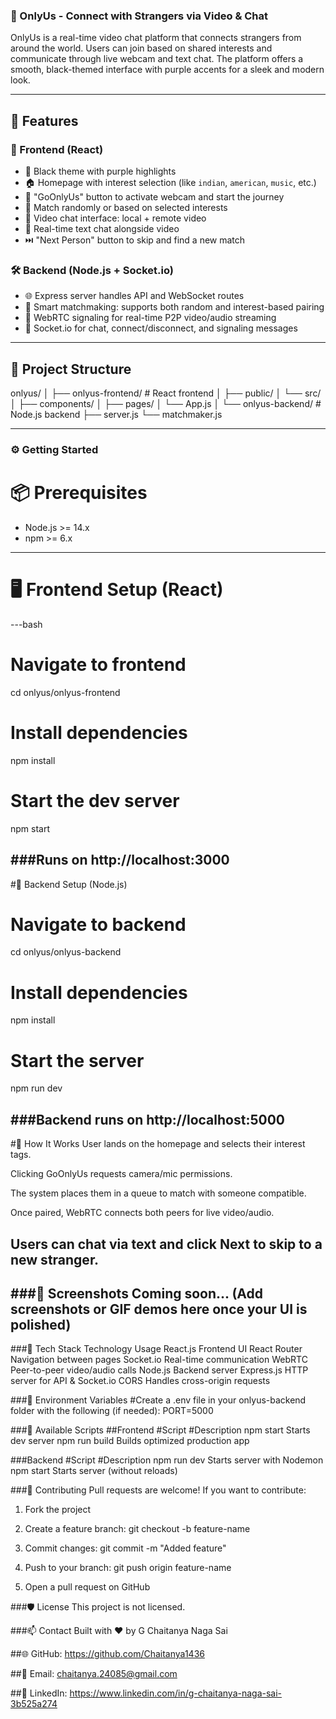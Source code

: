 ### 🎥 OnlyUs - Connect with Strangers via Video & Chat

OnlyUs is a real-time video chat platform that connects strangers from around the world. Users can join based on shared interests and communicate through live webcam and text chat. The platform offers a smooth, black-themed interface with purple accents for a sleek and modern look.

---

## 🌟 Features

### 🚀 Frontend (React)
- 🖤 Black theme with purple highlights
- 🏠 Homepage with interest selection (like `indian`, `american`, `music`, etc.)
- 📸 "GoOnlyUs" button to activate webcam and start the journey
- 🔀 Match randomly or based on selected interests
- 🎥 Video chat interface: local + remote video
- 💬 Real-time text chat alongside video
- ⏭️ "Next Person" button to skip and find a new match

### 🛠️ Backend (Node.js + Socket.io)
- 🌐 Express server handles API and WebSocket routes
- 🧠 Smart matchmaking: supports both random and interest-based pairing
- 🔁 WebRTC signaling for real-time P2P video/audio streaming
- 📡 Socket.io for chat, connect/disconnect, and signaling messages

------------------------------------------------------------------------------

## 📁 Project Structure

onlyus/ │ ├── onlyus-frontend/ # React frontend │ ├── public/ │ └── src/ │ ├── components/ │ ├── pages/ │ └── App.js │ └── onlyus-backend/ # Node.js backend ├── server.js └── matchmaker.js



------------------------------------------------------------------------------

### ⚙️ Getting Started

# 📦 Prerequisites

- Node.js >= 14.x
- npm >= 6.x

---

# 🖥️ Frontend Setup (React)

---bash
# Navigate to frontend
cd onlyus/onlyus-frontend

# Install dependencies
npm install

# Start the dev server
npm start



###Runs on http://localhost:3000
--------------------------------------------------------------------------------
#🔧 Backend Setup (Node.js)

# Navigate to backend
cd onlyus/onlyus-backend

# Install dependencies
npm install

# Start the server
npm run dev

###Backend runs on http://localhost:5000
-------------------------------------------------------------------------------
#🛜 How It Works
User lands on the homepage and selects their interest tags.

Clicking GoOnlyUs requests camera/mic permissions.

The system places them in a queue to match with someone compatible.

Once paired, WebRTC connects both peers for live video/audio.

Users can chat via text and click Next to skip to a new stranger.
-------------------------------------------------------------------------------
###📸 Screenshots
Coming soon... (Add screenshots or GIF demos here once your UI is polished)
-------------------------------------------------------------------------------
###🧪 Tech Stack
Technology	Usage
React.js	Frontend UI
React Router	Navigation between pages
Socket.io	Real-time communication
WebRTC	Peer-to-peer video/audio calls
Node.js	Backend server
Express.js	HTTP server for API & Socket.io
CORS	Handles cross-origin requests


###🔐 Environment Variables
#Create a .env file in your onlyus-backend folder with the following (if needed):
PORT=5000

###🧰 Available Scripts
##Frontend
#Script	#Description
npm start	Starts dev server
npm run build	Builds optimized production app


###Backend
#Script	#Description
npm run dev	Starts server with Nodemon
npm start	Starts server (without reloads)


###🤝 Contributing
Pull requests are welcome! If you want to contribute:

1. Fork the project

2. Create a feature branch: git checkout -b feature-name

3. Commit changes: git commit -m "Added feature"

4. Push to your branch: git push origin feature-name

5. Open a pull request on GitHub

###🛡️ License
This project is not licensed.

###📫 Contact
Built with ❤️ by G Chaitanya Naga Sai

##🌐 GitHub: https://github.com/Chaitanya1436

##📧 Email: chaitanya.24085@gmail.com

##💼 LinkedIn: https://www.linkedin.com/in/g-chaitanya-naga-sai-3b525a274

